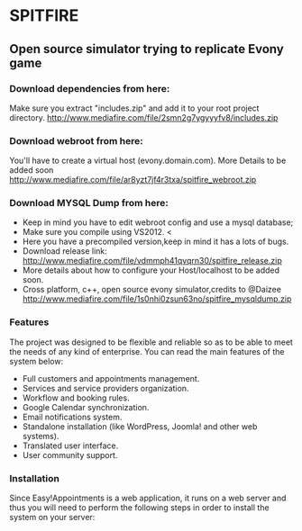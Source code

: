SPITFIRE
==========
## Open source simulator trying to replicate Evony game
### Download dependencies from here:  
Make sure you extract "includes.zip" and add it to your root project directory.
http://www.mediafire.com/file/2smn2g7ygyyyfv8/includes.zip 

### Download webroot from here: 
You'll have to create a virtual host (evony.domain.com). More Details to be added soon
http://www.mediafire.com/file/ar8yzt7jf4r3txa/spitfire_webroot.zip 

### Download MYSQL Dump from here: 
 * Keep in mind you have to edit webroot config and use a mysql database; 
 * Make sure you compile using VS2012. <
 * Here you have a precompiled version,keep in mind it has a lots of bugs. 
 * Download release link: http://www.mediafire.com/file/vdmmph41qvqrn30/spitfire_release.zip 
 * More details about how to configure your Host/localhost to be added soon. 
 * Cross platform, c++, open source evony simulator,credits to @Daizee
 http://www.mediafire.com/file/1s0nhi0zsun63no/spitfire_mysqldump.zip 
 
### Features
The project was designed to be flexible and reliable so as to be able to meet the needs of any
kind of enterprise. You can read the main features of the system below:

* Full customers and appointments management.
* Services and service providers organization.
* Workflow and booking rules.
* Google Calendar synchronization.
* Email notifications system.
* Standalone installation (like WordPress, Joomla! and other web systems).
* Translated user interface.
* User community support.

### Installation
Since Easy!Appointments is a web application, it runs on a web server and thus you will need to
perform the following steps in order to install the system on your server:
